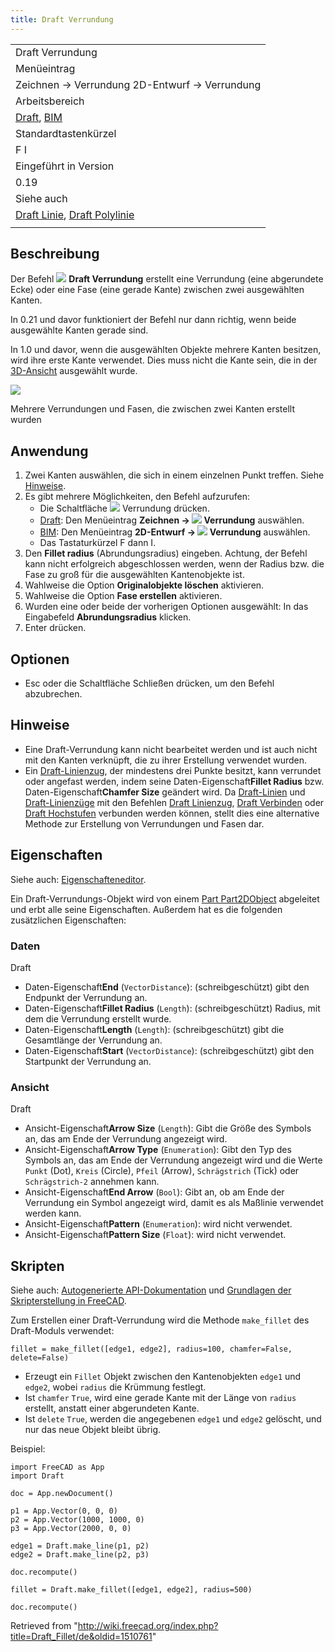 ```yaml
---
title: Draft Verrundung
---
```

|  |
| --- |
| Draft Verrundung |
| Menüeintrag |
| Zeichnen → Verrundung 2D-Entwurf → Verrundung |
| Arbeitsbereich |
| [Draft](/Draft_Workbench/de "Draft Workbench/de"), [BIM](/BIM_Workbench/de "BIM Workbench/de") |
| Standardtastenkürzel |
| F I |
| Eingeführt in Version |
| 0.19 |
| Siehe auch |
| [Draft Linie](/Draft_Line/de "Draft Line/de"), [Draft Polylinie](/Draft_Wire/de "Draft Wire/de") |
|  |

## Beschreibung

Der Befehl ![](/images/Draft_Fillet.svg) **Draft Verrundung** erstellt eine Verrundung (eine abgerundete Ecke) oder eine Fase (eine gerade Kante) zwischen zwei ausgewählten Kanten.

In 0.21 und davor funktioniert der Befehl nur dann richtig, wenn beide ausgewählte Kanten gerade sind.

In 1.0 und davor, wenn die ausgewählten Objekte mehrere Kanten besitzen, wird ihre erste Kante verwendet. Dies muss nicht die Kante sein, die in der [3D-Ansicht](/3D_view/de "3D view/de") ausgewählt wurde.

![](/images/Draft_Fillet_example.png)

Mehrere Verrundungen und Fasen, die zwischen zwei Kanten erstellt wurden

## Anwendung

1. Zwei Kanten auswählen, die sich in einem einzelnen Punkt treffen. Siehe [Hinweise](#Hinweise).
2. Es gibt mehrere Möglichkeiten, den Befehl aufzurufen:
   * Die Schaltfläche ![](/images/Draft_Fillet.svg) Verrundung drücken.
   * [Draft](/Draft_Workbench/de "Draft Workbench/de"): Den Menüeintrag **Zeichnen → ![](/images/Draft_Fillet.svg) Verrundung** auswählen.
   * [BIM](/BIM_Workbench/de "BIM Workbench/de"): Den Menüeintrag **2D-Entwurf → ![](/images/Draft_Fillet.svg) Verrundung** auswählen.
   * Das Tastaturkürzel F dann I.
3. Den **Fillet radius** (Abrundungsradius) eingeben. Achtung, der Befehl kann nicht erfolgreich abgeschlossen werden, wenn der Radius bzw. die Fase zu groß für die ausgewählten Kantenobjekte ist.
4. Wahlweise die Option **Originalobjekte löschen** aktivieren.
5. Wahlweise die Option **Fase erstellen** aktivieren.
6. Wurden eine oder beide der vorherigen Optionen ausgewählt: In das Eingabefeld **Abrundungsradius** klicken.
7. Enter drücken.

## Optionen

* Esc oder die Schaltfläche Schließen drücken, um den Befehl abzubrechen.

## Hinweise

* Eine Draft-Verrundung kann nicht bearbeitet werden und ist auch nicht mit den Kanten verknüpft, die zu ihrer Erstellung verwendet wurden.
* Ein [Draft-Linienzug](/Draft_Wire/de "Draft Wire/de"), der mindestens drei Punkte besitzt, kann verrundet oder angefast werden, indem seine Daten-Eigenschaft**Fillet Radius** bzw. Daten-Eigenschaft**Chamfer Size** geändert wird. Da [Draft-Linien](/Draft_Line/de "Draft Line/de") und [Draft-Linienzüge](/Draft_Wire/de "Draft Wire/de") mit den Befehlen [Draft Linienzug](/Draft_Wire/de "Draft Wire/de"), [Draft Verbinden](/Draft_Join/de "Draft Join/de") oder [Draft Hochstufen](/Draft_Upgrade/de "Draft Upgrade/de") verbunden werden können, stellt dies eine alternative Methode zur Erstellung von Verrundungen und Fasen dar.

## Eigenschaften

Siehe auch: [Eigenschafteneditor](/Property_editor/de "Property editor/de").

Ein Draft-Verrundungs-Objekt wird von einem [Part Part2DObject](/Part_Part2DObject/de "Part Part2DObject/de") abgeleitet und erbt alle seine Eigenschaften. Außerdem hat es die folgenden zusätzlichen Eigenschaften:

### Daten

Draft

* Daten-Eigenschaft**End** (`VectorDistance`): (schreibgeschützt) gibt den Endpunkt der Verrundung an.
* Daten-Eigenschaft**Fillet Radius** (`Length`): (schreibgeschützt) Radius, mit dem die Verrundung erstellt wurde.
* Daten-Eigenschaft**Length** (`Length`): (schreibgeschützt) gibt die Gesamtlänge der Verrundung an.
* Daten-Eigenschaft**Start** (`VectorDistance`): (schreibgeschützt) gibt den Startpunkt der Verrundung an.

### Ansicht

Draft

* Ansicht-Eigenschaft**Arrow Size** (`Length`): Gibt die Größe des Symbols an, das am Ende der Verrundung angezeigt wird.
* Ansicht-Eigenschaft**Arrow Type** (`Enumeration`): Gibt den Typ des Symbols an, das am Ende der Verrundung angezeigt wird und die Werte `Punkt` (Dot), `Kreis` (Circle), `Pfeil` (Arrow), `Schrägstrich` (Tick) oder `Schrägstrich-2` annehmen kann.
* Ansicht-Eigenschaft**End Arrow** (`Bool`): Gibt an, ob am Ende der Verrundung ein Symbol angezeigt wird, damit es als Maßlinie verwendet werden kann.
* Ansicht-Eigenschaft**Pattern** (`Enumeration`): wird nicht verwendet.
* Ansicht-Eigenschaft**Pattern Size** (`Float`): wird nicht verwendet.

## Skripten

Siehe auch: [Autogenerierte API-Dokumentation](https://freecad.github.io/SourceDoc/) und [Grundlagen der Skripterstellung in FreeCAD](/FreeCAD_Scripting_Basics/de "FreeCAD Scripting Basics/de").

Zum Erstellen einer Draft-Verrundung wird die Methode `make_fillet` des Draft-Moduls verwendet:

```
fillet = make_fillet([edge1, edge2], radius=100, chamfer=False, delete=False)

```

* Erzeugt ein `Fillet` Objekt zwischen den Kantenobjekten `edge1` und `edge2`, wobei `radius` die Krümmung festlegt.
* Ist `chamfer` `True`, wird eine gerade Kante mit der Länge von `radius` erstellt, anstatt einer abgerundeten Kante.
* Ist `delete` `True`, werden die angegebenen `edge1` und `edge2` gelöscht, und nur das neue Objekt bleibt übrig.

Beispiel:

```
import FreeCAD as App
import Draft

doc = App.newDocument()

p1 = App.Vector(0, 0, 0)
p2 = App.Vector(1000, 1000, 0)
p3 = App.Vector(2000, 0, 0)

edge1 = Draft.make_line(p1, p2)
edge2 = Draft.make_line(p2, p3)

doc.recompute()

fillet = Draft.make_fillet([edge1, edge2], radius=500)

doc.recompute()

```

Retrieved from "<http://wiki.freecad.org/index.php?title=Draft_Fillet/de&oldid=1510761>"